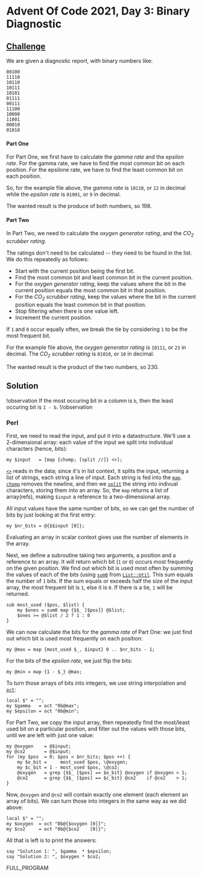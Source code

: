 # Advent Of Code 2021, Day 3: Binary Diagnostic

## [Challenge](https://adventofcode.com/2021/day/3)

We are given a diagnostic report, with binary numbers like:

~~~~
00100
11110
10110
10111
10101
01111
00111
11100
10000
11001
00010
01010
~~~~

#### Part One

For Part One, we first have to calculate the *gamma rate* and
the *epsilon rate*. For the gamma rate, we have to find the
most common bit on each position. For the epsilone rate, we
have to find the least common bit on each position.

So, for the example file above, the *gamma rate* is `10110`,
or `22` in decimal while the *epsilon rate* is `01001`, or
`9` in decimal.

The wanted result is the produce of both numbers, so
<span class = "answer">198</span>.

#### Part Two

In Part Two, we need to calculate the *oxygen generator rating*,
and the *CO<sub>2</sub> scrubber rating*.

The ratings don't need to be calculated -- they need to be found
in the list. We do this repeatedly as follows:

* Start with the current position being the first bit.
* Find the most common bit and least common bit in the current 
  position.
* For the *oxygen generator rating*, keep the values where the
  bit in the current position equals the most common bit in that
  position.
* For the *CO<sub>2</sub> scrubber rating*, keep the values
  where the bit in the current position equals the least common
  bit in that position.
* Stop filtering when there is one value left.
* Increment the current position.

If `1` and `0` occur equally often, we break the tie by considering
`1` to be the most frequent bit.

For the example file above, the *oxygen generator rating*
is `10111`, or `23` in decimal. The *CO<sub>2</sub> scrubber rating* 
is `01010`, or `10` in decimal.

The wanted result is the product of the two numbers, so
<span class = "answer">230</span>.

## Solution

!observation
If the most occuring bit in a column is `b`, then the least occuring
bit is `1 - b`.
!/observation

### Perl

First, we need to read the input, and put it into a datastructure.
We'll use a 2-dimensional array: each value of the input we split
into individual characters (hence, bits):

~~~~
my $input   = [map {chomp; [split //]} <>];
~~~~

[`<>`](#op:I/O-Operators) reads in the data; since it's in list
context, it splits the input, returning a list of strings, each
string a line of input. Each string is fed into the [`map`](#).
[`chomp`](#) removes the newline, and then we [`split`](#) the string
into indivual characters, storing them into an array.
So, the `map` returns a list of array(refs), making `$input` a reference
to a two-dimensional array.

All input values have the same number of bits, so we can get the
number of bits by just looking at the first entry:

~~~~
my $nr_bits = @{$$input [0]};
~~~~

Evaluating an array in scalar context gives use the number of elements
in the array.

Next, we define a subroutine taking two arguments, a position and
a reference to an array. It will return which bit (`1` or `0`) occurs
most frequently on the given position. We find out which bit is used
most often by summing the values of each of the bits (using
[`sum0`](#meta:List::Util#sum0) from [`List::Util`](#).
This sum equals the number of `1` bits.
If the sum equals or exceeds half the size 
of the input array, the most frequent bit is `1`, else it is `0`. 
If there is a tie, `1` will be returned.

~~~~
sub most_used ($pos, $list) {
    my $ones = sum0 map {$$_ [$pos]} @$list;
    $ones >= @$list / 2 ? 1 : 0
}
~~~~

We can now calculate the bits for the *gamma rate* of Part One: we just
find out which bit is used most frequently on each position:

~~~~
my @max = map {most_used $_, $input} 0 .. $nr_bits - 1;
~~~~

For the bits of the *epsilon rate*, we just flip the bits:

~~~~
my @min = map {1 - $_} @max;
~~~~

To turn those arrays of bits into integers, we use string interpolation
and [`oct`](#):

~~~~
local $" = "";
my $gamma   = oct "0b@max";
my $epsilon = oct "0b@min";
~~~~

For Part Two, we copy the input array, then repeatedly find the
most/least used bit on a particular position, and filter out the values
with those bits, until we are left with just one value:

~~~~
my @oxygen    = @$input;
my @co2       = @$input;
for (my $pos  = 0; $pos < $nr_bits; $pos ++) {
    my $o_bit =     most_used $pos, \@oxygen;
    my $c_bit = 1 - most_used $pos, \@co2;
    @oxygen   = grep {$$_ [$pos] == $o_bit} @oxygen if @oxygen > 1;
    @co2      = grep {$$_ [$pos] == $c_bit} @co2    if @co2    > 1;
}
~~~~

Now, `@oxygen` and `@co2` will contain exactly one element (each element
an array of bits). We can turn those into integers in the same way
as we did above:

~~~~
local $" = "";
my $oxygen  = oct "0b@{$oxygen [0]}";
my $co2     = oct "0b@{$co2    [0]}";
~~~~

All that is left is to print the answers:

~~~~
say "Solution 1: ", $gamma  * $epsilon;
say "Solution 2: ", $oxygen * $co2;
~~~~

FULL_PROGRAM
